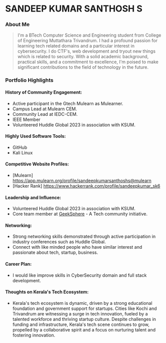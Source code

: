 # SANDEEP KUMAR SANTHOSH S

### About Me
> I'm a BTech Computer Science and Engineering student from College of Engineering Muttathara Trivandrum. I had a profound passion for learning tech related domains and a particular interest in cybersecurity. I do CTF's, web development and tryout new things which is related to security. With a solid academic background, practical skills, and a commitment to excellence, I'm poised to make significant contributions to the field of technology in the future.

### Portfolio Highlights

#### History of Community Engagement:
-  Active participant in the Gtech Mulearn as Mulearner.
-  Campus Lead at Mulearn CEM.
-  Community Lead at IEDC-CEM.
-  IEEE Member
-  Volunteered Huddle Global 2023 in association with KSUM.

#### Highly Used Software Tools:

- GitHub
- Kali Linux

#### Competitive Website Profiles:

- [Mulearn] https://app.mulearn.org/profile/sandeepkumarsanthoshs@mulearn
- [Hacker Rank] https://www.hackerrank.com/profile/sandeepkumar_sk6

#### Leadership and Influence:

- Volunteered Huddle Global 2023 in association with KSUM.
- Core team member at [GeekSphere](https://geeksphere.github.io/) - A Tech community initiative.

#### Networking:
- Strong networking skills demonstrated through active participation in industry conferences such as Huddle Global.
- Connect with like minded people who have similar interest and passionate about tech, startup, business.
  
#### Career Plan:

- I would like improve skills in CyberSecurity domain and full stack development.

#### Thoughts on Kerala's Tech Ecosystem:

- Kerala's tech ecosystem is dynamic, driven by a strong educational foundation and government support for startups. Cities like Kochi and Trivandrum are witnessing a surge in tech innovation, fueled by a talented workforce and thriving startup culture. Despite challenges in funding and infrastructure, Kerala's tech scene continues to grow, propelled by a collaborative spirit and a focus on nurturing talent and fostering innovation.
